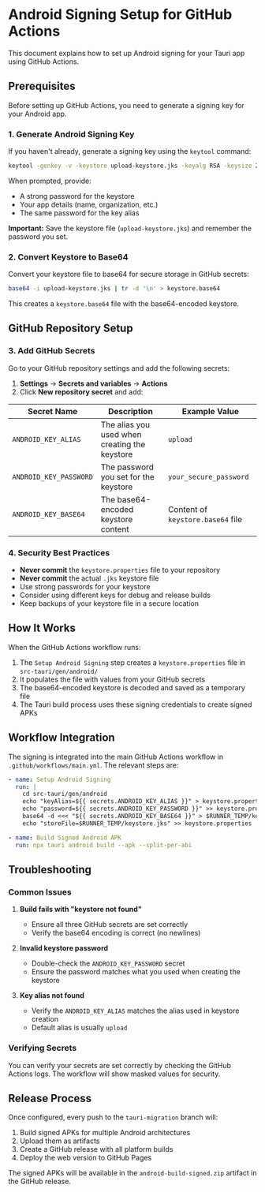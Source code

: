 # Android Signing Setup for GitHub Actions

This document explains how to set up Android signing for your Tauri app using GitHub Actions.

## Prerequisites

Before setting up GitHub Actions, you need to generate a signing key for your Android app.

### 1. Generate Android Signing Key

If you haven't already, generate a signing key using the `keytool` command:

```bash
keytool -genkey -v -keystore upload-keystore.jks -keyalg RSA -keysize 2048 -validity 10000 -alias upload
```

When prompted, provide:

- A strong password for the keystore
- Your app details (name, organization, etc.)
- The same password for the key alias

**Important:** Save the keystore file (`upload-keystore.jks`) and remember the password you set.

### 2. Convert Keystore to Base64

Convert your keystore file to base64 for secure storage in GitHub secrets:

```bash
base64 -i upload-keystore.jks | tr -d '\n' > keystore.base64
```

This creates a `keystore.base64` file with the base64-encoded keystore.

## GitHub Repository Setup

### 3. Add GitHub Secrets

Go to your GitHub repository settings and add the following secrets:

1. **Settings** → **Secrets and variables** → **Actions**
2. Click **New repository secret** and add:

| Secret Name            | Description                                   | Example Value                     |
| ---------------------- | --------------------------------------------- | --------------------------------- |
| `ANDROID_KEY_ALIAS`    | The alias you used when creating the keystore | `upload`                          |
| `ANDROID_KEY_PASSWORD` | The password you set for the keystore         | `your_secure_password`            |
| `ANDROID_KEY_BASE64`   | The base64-encoded keystore content           | Content of `keystore.base64` file |

### 4. Security Best Practices

- **Never commit** the `keystore.properties` file to your repository
- **Never commit** the actual `.jks` keystore file
- Use strong passwords for your keystore
- Consider using different keys for debug and release builds
- Keep backups of your keystore file in a secure location

## How It Works

When the GitHub Actions workflow runs:

1. The `Setup Android Signing` step creates a `keystore.properties` file in `src-tauri/gen/android/`
2. It populates the file with values from your GitHub secrets
3. The base64-encoded keystore is decoded and saved as a temporary file
4. The Tauri build process uses these signing credentials to create signed APKs

## Workflow Integration

The signing is integrated into the main GitHub Actions workflow in `.github/workflows/main.yml`. The relevant steps are:

```yaml
- name: Setup Android Signing
  run: |
    cd src-tauri/gen/android
    echo "keyAlias=${{ secrets.ANDROID_KEY_ALIAS }}" > keystore.properties
    echo "password=${{ secrets.ANDROID_KEY_PASSWORD }}" >> keystore.properties
    base64 -d <<< "${{ secrets.ANDROID_KEY_BASE64 }}" > $RUNNER_TEMP/keystore.jks
    echo "storeFile=$RUNNER_TEMP/keystore.jks" >> keystore.properties

- name: Build Signed Android APK
  run: npx tauri android build --apk --split-per-abi
```

## Troubleshooting

### Common Issues

1. **Build fails with "keystore not found"**
   - Ensure all three GitHub secrets are set correctly
   - Verify the base64 encoding is correct (no newlines)

2. **Invalid keystore password**
   - Double-check the `ANDROID_KEY_PASSWORD` secret
   - Ensure the password matches what you used when creating the keystore

3. **Key alias not found**
   - Verify the `ANDROID_KEY_ALIAS` matches the alias used in keystore creation
   - Default alias is usually `upload`

### Verifying Secrets

You can verify your secrets are set correctly by checking the GitHub Actions logs. The workflow will show masked values for security.

## Release Process

Once configured, every push to the `tauri-migration` branch will:

1. Build signed APKs for multiple Android architectures
2. Upload them as artifacts
3. Create a GitHub release with all platform builds
4. Deploy the web version to GitHub Pages

The signed APKs will be available in the `android-build-signed.zip` artifact in the GitHub release.

